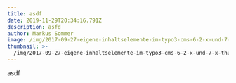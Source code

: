 ```yaml
---
title: asdf
date: 2019-11-29T20:34:16.791Z
description: asfd
author: Markus Sommer
image: /img/2017-09-27-eigene-inhaltselemente-im-typo3-cms-6-2-x-und-7-x-full.jpg
thumbnail: >-
  /img/2017-09-27-eigene-inhaltselemente-im-typo3-cms-6-2-x-und-7-x-thumbnail.jpg
---
```

asdf
